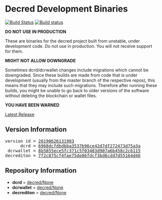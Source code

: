 
# Decred Development Binaries

[![Build Status](https://travis-ci.org/matheusd/decred-weekly-builds.svg?branch=v20190626131903)](https://travis-ci.org/matheusd/decred-weekly-builds) [![Build status](https://ci.appveyor.com/api/projects/status/hncgrnv0xuqb6s3c/branch/master?svg=true)](https://ci.appveyor.com/project/matheusd/decred-weekly-builds/branch/master)


**DO NOT USE IN PRODUCTION**

These are binaries for the decred project built from unstable, under development
code. Do not use in production. You will not receive support for them.

**MIGHT NOT ALLOW DOWNGRADE**

Sometimes dcrd/dcrwallet changes include migrations which cannot be downgraded.
Since these builds are made from code that is under development (usually from
the master branch of the respective repos), this means that they may include such
migrations. Therefore after running these builds, you might be unable to go back
to older versions of the software without deleting the blockchain or wallet
files.

**YOU HAVE BEEN WARNED**

[Latest Release](https://github.com/matheusd/decred-weekly-builds/releases/latest)

## Version Information

<pre>
version id = <a href="https://github.com/matheusd/decred-weekly-builds/releases/tag/v20190626131903">20190626131903</a>
      dcrd = <a href="https://github.com/decred/dcrd/commits/6968dcfdbdbba3537b96ce42d7df272473d75a3a">6968dcfdbdbba3537b96ce42d7df272473d75a3a</a>
 dcrwallet = <a href="https://github.com/decred/dcrwallet/commits/8b5855ece5fc371c5f03483d907a6b458c2c6115">8b5855ece5fc371c5f03483d907a6b458c2c6115</a>
decrediton = <a href="https://github.com/decred/decrediton/commits/7f2c875cf4fae75de86fdcf3bd6cdd7d55164d46">7f2c875cf4fae75de86fdcf3bd6cdd7d55164d46</a>
</pre>

## Repository Information

- **dcrd** = [decred/None](https://github.com/decred/dcrd)
- **dcrwallet** = [decred/None](https://github.com/decred/dcrwallet)
- **decrediton** = [decred/None](https://github.com/decred/decrediton)


